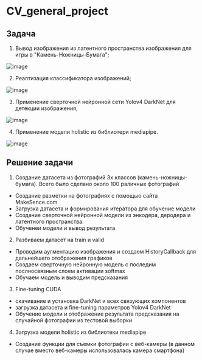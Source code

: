 # CV_general_project
## Задача
1. Вывод изображения из латентного пространства изображения для игры в "Камень-Ножницы-Бумага";
 
![image](https://user-images.githubusercontent.com/88197584/138875942-1da87ba1-772f-46c8-bdd2-a9f10ce61cc3.png)

2. Реалтизация классификатора изображений;

![image](https://user-images.githubusercontent.com/88197584/138875685-88f748bc-f01b-4d81-9646-f4b5b163032a.png)

3. Применение сверточной нейронной сети Yolov4 DarkNet для детекции изображения;

![image](https://user-images.githubusercontent.com/88197584/138875854-d15956f6-c690-4aee-85d9-078bdeba4963.png)

4. Применение модели holistic из библиотери mediapipe.

![image](https://user-images.githubusercontent.com/88197584/138875598-08b9bd4e-3b84-41f9-b5ed-407d9981f357.png)

## Решение задачи
1) Создание датасета из фотографий 3х классов (камень-ножницы-бумага). Всего было сделано около 100 раличных фотографий
  - Создание разметки на фотографиях с помощью сайта MakeSence.com
  - Загрузка датасета и формирования итератора для обучение модели
  - Создание сверточной нейронной модели из энкодера, деродера и латентного пространства.
  - Обученеи модели и вывод результата
2) Разбиваем датасет на train и valid
  - Проводим аугментацию изображения и создаем HistoryCallback для дальнейшего отображения графиков
  - Создаем сверточную нейронную модель с последим послносвязным слоем активации softmax
  - Обучаем модель и выводим предсказания
3) Fine-tuning CUDA
  - скачивание и установка DarkNet и всех связующих компонентов
  - загрузка датасета и fine-tuning параметров Yolov4 DarkNet
  - Обучение модели и отображение результата предсказания на случайной фотографии из тестовой выборки
4) Загрузка модели holistic из библиотеки mediapipe
  - Создание функции для съемки фотографии с веб-камеры (в данном случае вместо веб-камеры ислользовалась камера смартфона)
